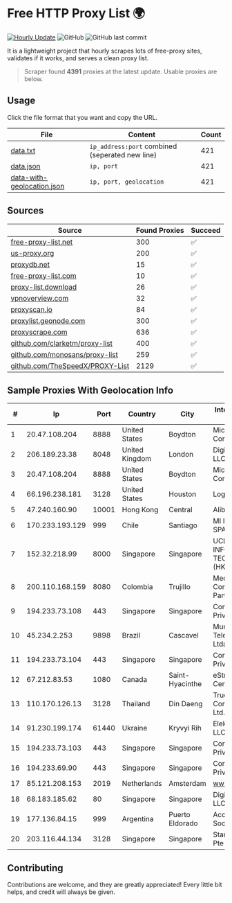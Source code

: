 
# Free HTTP Proxy List 🌍

[![Hourly Update](https://github.com/mertguvencli/http-proxy-list/actions/workflows/main.yml/badge.svg?branch=main)](https://github.com/mertguvencli/http-proxy-list/actions/workflows/main.yml)
![GitHub](https://img.shields.io/github/license/mertguvencli/http-proxy-list)
![GitHub last commit](https://img.shields.io/github/last-commit/mertguvencli/http-proxy-list)

It is a lightweight project that hourly scrapes lots of free-proxy sites, validates if it works, and serves a clean proxy list.


> Scraper found **4391** proxies at the latest update. Usable proxies are below.

## Usage

Click the file format that you want and copy the URL.


|File|Content|Count|
|----|-------|-----|
|[data.txt](https://raw.githubusercontent.com/mertguvencli/http-proxy-list/main/proxy-list/data.txt)|`ip_address:port` combined (seperated new line)|421|
|[data.json](https://raw.githubusercontent.com/mertguvencli/http-proxy-list/main/proxy-list/data.json)|`ip, port`|421|
|[data-with-geolocation.json](https://raw.githubusercontent.com/mertguvencli/http-proxy-list/main/proxy-list/data-with-geolocation.json)|`ip, port, geolocation`|421|

## Sources

|Source|Found Proxies|Succeed|
|------|-------------|-------|
|[free-proxy-list.net](https://free-proxy-list.net)|300|✅|
|[us-proxy.org](https://www.us-proxy.org)|200|✅|
|[proxydb.net](http://proxydb.net)|15|✅|
|[free-proxy-list.com](https://free-proxy-list.com/?page=&port=&type%5B%5D=http&type%5B%5D=https&up_time=0&search=Search)|10|✅|
|[proxy-list.download](https://www.proxy-list.download/HTTP)|26|✅|
|[vpnoverview.com](https://vpnoverview.com/privacy/anonymous-browsing/free-proxy-servers)|32|✅|
|[proxyscan.io](https://www.proxyscan.io)|84|✅|
|[proxylist.geonode.com](https://proxylist.geonode.com/api/proxy-list?limit=300&page=1&sort_by=lastChecked&sort_type=desc&protocols=http,https)|300|✅|
|[proxyscrape.com](https://api.proxyscrape.com/v2/?request=displayproxies&protocol=http&timeout=10000&country=all&ssl=all&anonymity=all)|636|✅|
|[github.com/clarketm/proxy-list](https://raw.githubusercontent.com/clarketm/proxy-list/master/proxy-list-raw.txt)|400|✅|
|[github.com/monosans/proxy-list](https://raw.githubusercontent.com/monosans/proxy-list/main/proxies/http.txt)|259|✅|
|[github.com/TheSpeedX/PROXY-List](https://raw.githubusercontent.com/TheSpeedX/PROXY-List/master/http.txt)|2129|✅|


## Sample Proxies With Geolocation Info

|#|Ip|Port|Country|City|Internet Service Provider|
|-|--|----|-------|----|-------------------------|
|1|20.47.108.204|8888|United States|Boydton|Microsoft Corporation|
|2|206.189.23.38|8048|United Kingdom|London|DigitalOcean, LLC|
|3|20.47.108.204|8888|United States|Boydton|Microsoft Corporation|
|4|66.196.238.181|3128|United States|Houston|Logix|
|5|47.240.160.90|10001|Hong Kong|Central|Alibaba.com LLC|
|6|170.233.193.129|999|Chile|Santiago|MI INTERNET SPA|
|7|152.32.218.99|8000|Singapore|Singapore|UCLOUD INFORMATION TECHNOLOGY (HK) LIMITED|
|8|200.110.168.159|8080|Colombia|Trujillo|Media Commerce Partners S.A|
|9|194.233.73.108|443|Singapore|Singapore|Contabo Asia Private Limited|
|10|45.234.2.253|9898|Brazil|Cascavel|Mundial Telecomunicacao Ltda - ME|
|11|194.233.73.104|443|Singapore|Singapore|Contabo Asia Private Limited|
|12|67.212.83.53|1080|Canada|Saint-Hyacinthe|eStruxture Data Centers Inc.|
|13|110.170.126.13|3128|Thailand|Din Daeng|True Internet Corporation CO. Ltd.|
|14|91.230.199.174|61440|Ukraine|Kryvyi Rih|Elektron-Service LLC|
|15|194.233.73.103|443|Singapore|Singapore|Contabo Asia Private Limited|
|16|194.233.69.90|443|Singapore|Singapore|Contabo Asia Private Limited|
|17|85.121.208.153|2019|Netherlands|Amsterdam|www.virtono.com|
|18|68.183.185.62|80|Singapore|Singapore|DigitalOcean, LLC|
|19|177.136.84.15|999|Argentina|Puerto Eldorado|Access AIR Sociedad Simple|
|20|203.116.44.134|3128|Singapore|Singapore|Starhub Internet Pte Ltd|



## Contributing

Contributions are welcome, and they are greatly appreciated! Every
little bit helps, and credit will always be given.

